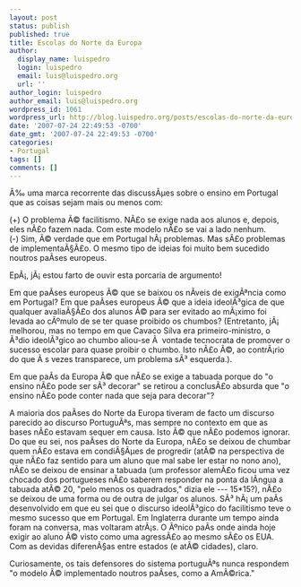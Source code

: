 ```yaml
---
layout: post
status: publish
published: true
title: Escolas do Norte da Europa
author:
  display_name: luispedro
  login: luispedro
  email: luis@luispedro.org
  url: ''
author_login: luispedro
author_email: luis@luispedro.org
wordpress_id: 1061
wordpress_url: http://blog.luispedro.org/posts/escolas-do-norte-da-europa
date: '2007-07-24 22:49:53 -0700'
date_gmt: '2007-07-24 22:49:53 -0700'
categories:
- Portugal
tags: []
comments: []
---
```

<p>&Atilde;&permil; uma marca recorrente das discuss&Atilde;&micro;es sobre o ensino em Portugal que as coisas sejam mais ou menos com:</p>
<p>(+) O problema &Atilde;&copy; facilitismo. N&Atilde;&pound;o se exige nada aos alunos e, depois, eles n&Atilde;&pound;o fazem nada. Com este modelo n&Atilde;&pound;o se vai a lado nenhum.<br />
(-) Sim, &Atilde;&copy; verdade que em Portugal h&Atilde;&iexcl; problemas. Mas s&Atilde;&pound;o problemas de implementa&Atilde;&sect;&Atilde;&pound;o. O mesmo tipo de ideias foi muito bem sucedido noutros pa&Atilde;&shy;ses europeus.</p>
<p>Ep&Atilde;&iexcl;, j&Atilde;&iexcl; estou farto de ouvir esta porcaria de argumento!</p>
<p>Em que pa&Atilde;&shy;ses europeus &Atilde;&copy; que se baixou os n&Atilde;&shy;veis de exig&Atilde;&ordf;ncia como em Portugal? Em que pa&Atilde;&shy;ses europeus &Atilde;&copy; que a ideia ideol&Atilde;&sup3;gica de que qualquer avalia&Atilde;&sect;&Atilde;&pound;o dos alunos &Atilde;&copy; para ser evitado ao m&Atilde;&iexcl;ximo foi levada ao c&Atilde;&ordm;mulo de se ter quase proibido os chumbos? (Entretanto, j&Atilde;&iexcl; melhorou, mas no tempo em que Cavaco Silva era primeiro-ministro, o &Atilde;&sup3;dio ideol&Atilde;&sup3;gico ao chumbo aliou-se &Atilde;&nbsp; vontade tecnocrata de promover o sucesso escolar para quase proibir o chumbo. Isto n&Atilde;&pound;o &Atilde;&copy;, ao contr&Atilde;&iexcl;rio do que &Atilde;&nbsp;s vezes transparece, um problema s&Atilde;&sup3; esquerda.).</p>
<p>Em que pa&Atilde;&shy;s da Europa &Atilde;&copy; que n&Atilde;&pound;o se exige a tabuada porque do "o ensino n&Atilde;&pound;o pode ser s&Atilde;&sup3; decorar" se retirou a conclus&Atilde;&pound;o absurda que "o ensino n&Atilde;&pound;o pode conter nada que seja para decorar"?</p>
<p>A maioria dos pa&Atilde;&shy;ses do Norte da Europa tiveram de facto um discurso parecido ao discurso  Portugu&Atilde;&ordf;s, mas sempre no contexto em que as bases n&Atilde;&pound;o estavam sequer em causa. Isto &Atilde;&copy; que n&Atilde;&pound;o podemos ignorar. Do que eu sei, nos pa&Atilde;&shy;ses do Norte da Europa, n&Atilde;&pound;o se deixou de chumbar quem n&Atilde;&pound;o estava em condi&Atilde;&sect;&Atilde;&micro;es de progredir (at&Atilde;&copy; na perspectiva de que n&Atilde;&pound;o faz sentido para um aluno que mal sabe ler estar no nono ano), n&Atilde;&pound;o se deixou de ensinar a tabuada (um professor alem&Atilde;&pound;o ficou uma vez chocado dos portugueses n&Atilde;&pound;o saberem responder na ponta da l&Atilde;&shy;ngua a tabuada at&Atilde;&copy; 20, "pelo menos os quadrados," dizia ele --- 15*15?), n&Atilde;&pound;o se deixou de uma forma ou de outra de julgar os alunos. S&Atilde;&sup3; h&Atilde;&iexcl; um pa&Atilde;&shy;s desenvolvido em que eu sei que o discurso ideol&Atilde;&sup3;gico do facilitismo teve o mesmo sucesso que em Portugal. Em Inglaterra durante um tempo ainda foram na conversa, mas voltaram atr&Atilde;&iexcl;s. O &Atilde;&ordm;nico pa&Atilde;&shy;s onde ainda hoje exigir ao aluno &Atilde;&copy; visto como uma agress&Atilde;&pound;o ao mesmo s&Atilde;&pound;o os EUA. Com as devidas diferen&Atilde;&sect;as entre estados (e at&Atilde;&copy; cidades), claro.</p>
<p>Curiosamente, os tais defensores do sistema portugu&Atilde;&ordf;s nunca respondem "o modelo &Atilde;&copy; implementado noutros pa&Atilde;&shy;ses, como a Am&Atilde;&copy;rica."</p>
